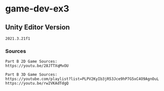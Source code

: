 # game-dev-ex3

## Unity Editor Version
```
2021.3.21f1
```
### Sources 
```
Part B 2D Game Sources:
https://youtu.be/28JTTXqMvOU

Part B 3D Game Sources:
https://youtube.com/playlist?list=PLPV2KyIb3jR53Jce9hP7G5xC4O9AgnOuL
https://youtu.be/rw2VKAdTdgQ
```